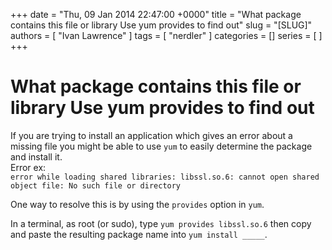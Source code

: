 +++
date = "Thu, 09 Jan 2014 22:47:00 +0000"
title = "What package contains this file or library Use yum provides to find out"
slug = "[SLUG]"
authors = [ "Ivan Lawrence" ]
tags = [ "nerdler" ]
categories = []
series = [ ]
+++

# What package contains this file or library Use yum provides to find out

If you are trying to install an application which gives an error about a missing file you might be able to use `yum` to easily determine the package and install it.  
Error ex:  
`error while loading shared libraries: libssl.so.6: cannot open shared object file: No such file or directory`  
  
One way to resolve this is by using the `provides` option in `yum`.  
  
In a terminal, as root (or sudo), type `yum provides libssl.so.6` then copy and paste the resulting package name into `yum install _____`.